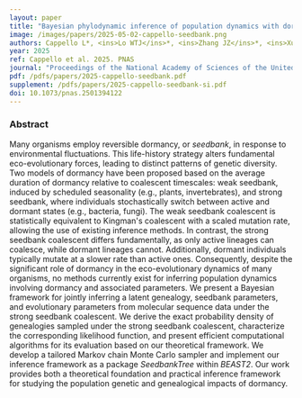 ```yaml
---
layout: paper
title: "Bayesian phylodynamic inference of population dynamics with dormancy"
image: /images/papers/2025-05-02-cappello-seedbank.png
authors: Cappello L*, <ins>Lo WTJ</ins>*, <ins>Zhang JZ</ins>*, <ins>Xu P</ins>, <ins>Barrow D</ins>, <ins>Chopra I</ins>, Clark AG**, Wells MT**, <ins>Kim J</ins>**
year: 2025
ref: Cappello et al. 2025. PNAS
journal: "Proceedings of the National Academy of Sciences of the United States of America 122(18):e2501394122."
pdf: /pdfs/papers/2025-cappello-seedbank.pdf
supplement: /pdfs/papers/2025-cappello-seedbank-si.pdf
doi: 10.1073/pnas.2501394122
---
```


### Abstract
Many organisms employ reversible dormancy, or *seedbank*, in response to environmental fluctuations. This life-history strategy alters fundamental eco-evolutionary forces, leading to distinct patterns of genetic diversity. Two models of dormancy have been proposed based on the average duration of dormancy relative to coalescent timescales: weak seedbank, induced by scheduled seasonality (e.g., plants, invertebrates), and strong seedbank, where individuals stochastically switch between active and dormant states (e.g., bacteria, fungi). The weak seedbank coalescent is statistically equivalent to Kingman's coalescent with a scaled mutation rate, allowing the use of existing inference methods. In contrast, the strong seedbank coalescent differs fundamentally, as only active lineages can coalesce, while dormant lineages cannot. Additionally, dormant individuals typically mutate at a slower rate than active ones. Consequently, despite the significant role of dormancy in the eco-evolutionary dynamics of many organisms, no methods currently exist for inferring population dynamics involving dormancy and associated parameters. We present a Bayesian framework for jointly inferring a latent genealogy, seedbank parameters, and evolutionary parameters from molecular sequence data under the strong seedbank coalescent. We derive the exact probability density of genealogies sampled under the strong seedbank coalescent, characterize the corresponding likelihood function, and present efficient computational algorithms for its evaluation based on our theoretical framework. We develop a tailored Markov chain Monte Carlo sampler and implement our inference framework as a package *SeedbankTree* within *BEAST2*. Our work provides both a theoretical foundation and practical inference framework for studying the population genetic and genealogical impacts of dormancy.
